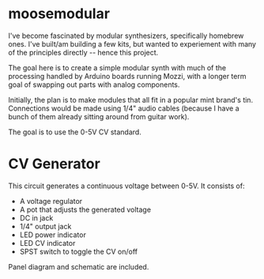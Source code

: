 moosemodular
============

I've become fascinated by modular synthesizers, specifically homebrew ones. I've built/am building a few kits, but wanted to experiement with many of the principles directly -- hence this project.

The goal here is to create a simple modular synth with much of the processing handled by Arduino boards running Mozzi, with a longer term goal of swapping out parts with analog components.

Initially, the plan is to make modules that all fit in a popular mint brand's tin. Connections would be made using 1/4" audio cables (because I have a bunch of them already sitting around from guitar work).

The goal is to use the 0-5V CV standard.

CV Generator
============

This circuit generates a continuous voltage between 0-5V. It consists of:

- A voltage regulator 
- A pot that adjusts the generated voltage
- DC in jack
- 1/4" output jack
- LED power indicator
- LED CV indicator
- SPST switch to toggle the CV on/off

Panel diagram and schematic are included.
